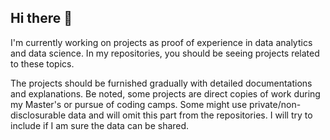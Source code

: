 ## Hi there 👋

<!--
**NegaDennis/NegaDennis** is a ✨ _special_ ✨ repository because its `README.md` (this file) appears on your GitHub profile.

Here are some ideas to get you started:

- 🔭 I’m currently working on ...
- 🌱 I’m currently learning ...
- 👯 I’m looking to collaborate on ...
- 🤔 I’m looking for help with ...
- 💬 Ask me about ...
- 📫 How to reach me: ...
- 😄 Pronouns: ...
- ⚡ Fun fact: ...
-->
I'm currently working on projects as proof of experience in data analytics and data science. In my repositories, you should be seeing projects related to these topics.

The projects should be furnished gradually with detailed documentations and explanations. Be noted, some projects are direct copies of work during my Master's or pursue of coding camps. Some might use private/non-disclosurable data and will omit this part from the repositories. I will try to include if I am sure the data can be shared.
